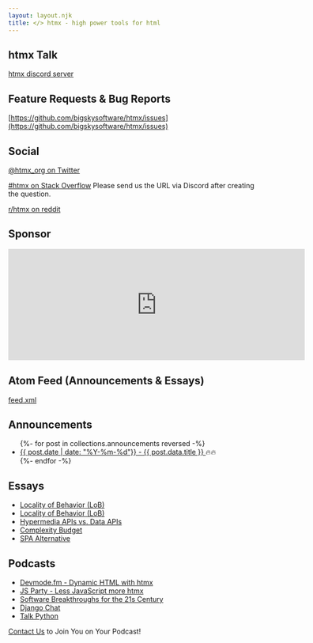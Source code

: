 ```yaml
---
layout: layout.njk
title: </> htmx - high power tools for html
---
```


## htmx Talk

[htmx discord server](/discord)

## Feature Requests & Bug Reports

[https://github.com/bigskysoftware/htmx/issues](https://github.com/bigskysoftware/htmx/issues)

## Social

[@htmx_org on Twitter](https://twitter.com/htmx_org)

[#htmx on Stack Overflow](https://stackoverflow.com/questions/tagged/htmx) Please send  us the URL via Discord after creating the question.

[r/htmx on reddit](https://www.reddit.com/r/htmx/)

## Sponsor

<iframe src="https://github.com/sponsors/bigskysoftware/card" title="Sponsor bigskysoftware" height="225" width="600" style="border: 0;"></iframe>

<div class="row">
<div class="1 col">

## Atom Feed (Announcements & Essays)

[feed.xml](/feed.xml)

## Announcements

<ul> 
{%- for post in collections.announcements reversed -%}
  <li><a href="{{ post.url  }}">{{ post.date | date: "%Y-%m-%d"}} - {{ post.data.title }} </a>🔥🔥</li>
{%- endfor -%}
</ul>
</div>
<div class="1 col">

## Essays

* [Locality of Behavior (LoB)](/essays/locality-of-behaviour)
* [Locality of Behavior (LoB)](/essays/splitting-your-apis)
* [Hypermedia APIs vs. Data APIs](/essays/hypermedia-apis-vs-data-apis)
* [Complexity Budget](/essays/complexity-budget)
* [SPA Alternative](/essays/spa-alternative)

## Podcasts

* [Devmode.fm - Dynamic HTML with htmx](https://devmode.fm/episodes/dynamic-html-with-htmx)
* [JS Party - Less JavaScript more htmx](https://changelog.com/jsparty/171)
* [Software Breakthroughs for the 21s Century](https://www.youtube.com/watch?v=O4ZFIx1ckSg)
* [Django Chat](https://djangochat.com/episodes/htmx-carson-gross)
* [Talk Python](#https://talkpython.fm/episodes/show/321/htmx-clean-dynamic-html-pages)

[Contact Us](mailto:podcasts@bigsky.software) to Join You on Your Podcast!

</div>
</div>


